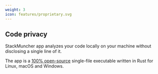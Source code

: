 ```yaml
---
weight: 3
icon: features/proprietary.svg
---
```


## Code privacy

StackMuncher app analyzes your code locally on your machine without disclosing a single line of it.

The app is a [100% open-source](https://github.com/stackmuncher/stm_app) single-file executable written in Rust for Linux, macOS and Windows.